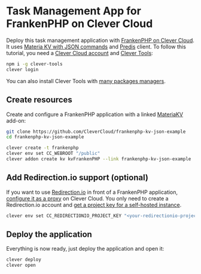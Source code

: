 # Task Management App for FrankenPHP on Clever Cloud

Deploy this task management application with [FrankenPHP on Clever Cloud](https://www.clever.cloud/developers/doc/applications/frankenphp/). It uses [Materia KV with JSON commands](https://www.clever.cloud/developers/doc/addons/materia-kv/#json-commands) and [Predis](https://github.com/predis/predis) client. To follow this tutorial, you need a [Clever Cloud account](https://console.clever-cloud.com) and [Clever Tools](https://github.com/CleverCloud/clever-tools):

```bash
npm i -g clever-tools
clever login
```

You can also install Clever Tools with [many packages managers](https://www.clever.cloud/developers/doc/cli/install/).

## Create resources

Create and configure a FrankenPHP application with a linked [MateriaKV](https://www.clever-cloud.com/materia/materia-kv/) add-on:

```bash
git clone https://github.com/CleverCloud/frankenphp-kv-json-example
cd frankenphp-kv-json-example

clever create -t frankenphp
clever env set CC_WEBROOT "/public"
clever addon create kv kvFrankenPHP --link frankenphp-kv-json-example
```

## Add Redirection.io support (optional)

If you want to use [Redirection.io](https://redirection.io) in front of a FrankenPHP application, [configure it as a proxy](https://www.clever.cloud/developers/doc/reference/reference-environment-variables/#use-redirectionio-as-a-proxy) on Clever Cloud. You only need to create a Redirection.io account and [get a project key for a self-hosted instance](https://redirection.io/documentation/user-documentation/managing-instances).

```bash
clever env set CC_REDIRECTIONIO_PROJECT_KEY "<your-redirectionio-project-key>"
```

## Deploy the application

Everything is now ready, just deploy the application and open it:

```bash
clever deploy
clever open
```
